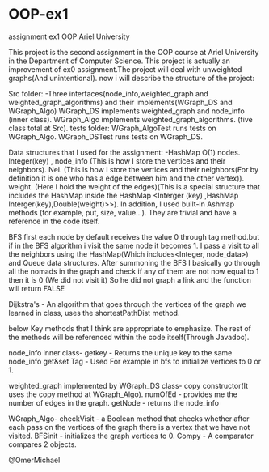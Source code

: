 # OOP-ex1


assignment ex1 OOP  Ariel University 


This project is the second assignment in the OOP course at Ariel University in the Department of Computer Science.
This project is actually an improvement of ex0 assignment.The project will deal with unweighted graphs(And unintentional).
now i will describe the structure of the project:

Src folder:
-Three interfaces(node_info,weighted_graph and weighted_graph_algorithms) and their implements(WGraph_DS and WGraph_Algo)
 WGraph_DS implements weighted_graph and node_info (inner class).
 WGraph_Algo implements weighted_graph_algorithms.
 (five class total at Src).
tests folder:
 WGraph_AlgoTest runs tests on WGraph_Algo.
 WGraph_DSTest runs tests on WGraph_DS.

Data structures that I used for the assignment:
-HashMap O(1)
 nodes. Integer(key) , node_info (This is how I store the vertices and their neighbors).
 Nei. (This is how I store the vertices and their neighbors(For by definition it is one who has a edge between him and the other vertex)).
 weight. (Here I hold the weight of the edges)(This is a special structure that includes the HashMap inside the HashMap <Interger (key) ,HashMap Interger(key),Double(weight)>>).
In addition,
I used built-in Ashmap methods (for example, put, size, value...).
They are trivial and have a reference in the code itself.

BFS
first each node by default receives the value 0 through tag method.but if in the BFS algorithm i visit the same node it becomes 1.
I pass a visit to all the neighbors using the HashMap(Which includes<Integer, node_data>) and Queue data structures.
After summoning the BFS I basically go through all the nomads in the graph and check if any of them are not now equal to 1 then it is 0
(We did not visit it) So he did not graph a link and the function will return FALSE


Dijkstra's - An algorithm that goes through the vertices of the graph we learned in class, uses the shortestPathDist method.


below Key methods that I think are appropriate to emphasize. The rest of the methods will be referenced within the code itself(Through Javadoc).

node_info inner class- 
 getkey - Returns the unique key to the same node_info
 get&set Tag - Used For example in bfs to initialize vertices to 0 or 1.

weighted_graph implemented by WGraph_DS class-
 copy constructor(It uses the copy method at WGraph_Algo).
 numOfEd - provides me the number of edges in the graph.
 getNode - returns the node_info 
 
WGraph_Algo-
 checkVisit - a Boolean method that checks whether after each pass on the vertices of the graph there is a vertex that we have not visited.
 BFSinit - initializes the graph vertices to 0.
 Compy - A comparator compares 2 objects.

@OmerMichael

